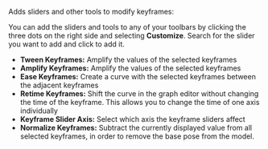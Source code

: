 Adds sliders and other tools to modify keyframes:

You can add the sliders and tools to any of your toolbars by clicking the three dots on the right side and selecting **Customize**. Search for the slider you want to add and click to add it.

- **Tween Keyframes:** Amplify the values of the selected keyframes
- **Amplify Keyframes:** Amplify the values of the selected keyframes
- **Ease Keyframes:** Create a curve with the selected keyframes between the adjacent keyframes
- **Retime Keyframes:** Shift the curve in the graph editor without changing the time of the keyframe. This allows you to change the time of one axis individually
- **Keyframe Slider Axis:** Select which axis the keyframe sliders affect
- **Normalize Keyframes:** Subtract the currently displayed value from all selected keyframes, in order to remove the base pose from the model.
